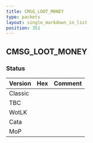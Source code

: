 ```yaml
---
title: CMSG_LOOT_MONEY
type: packets
layout: single_markdown_in_list
position: 351
---
```


## CMSG_LOOT_MONEY

### Status

Version | Hex | Comment
---------- | ---------- | ---------- 
Classic |  |  
TBC |  |  
WotLK |  |  
Cata |  |  
MoP |  |  